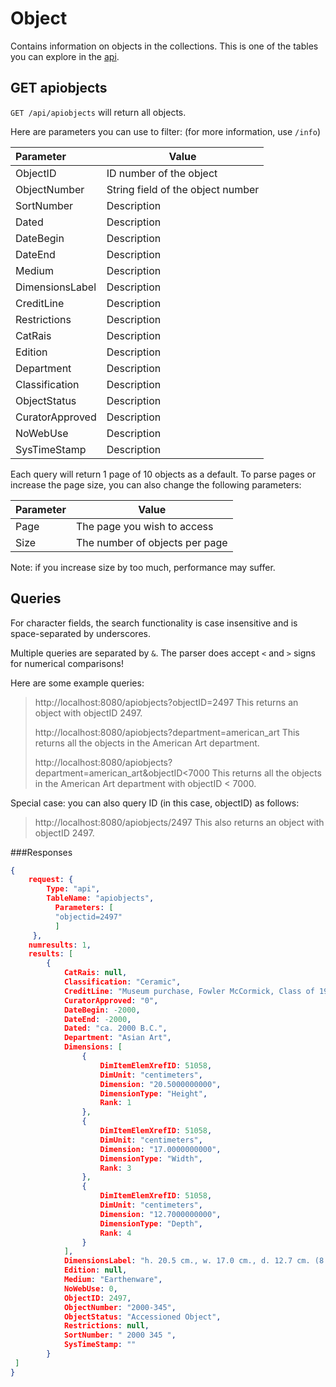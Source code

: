 # Object

Contains information on objects in the collections. This is one of the tables you can explore in the [api](www.github.com).

## GET apiobjects
`GET /api/apiobjects` will return all objects.

Here are parameters you can use to filter: (for more information, use `/info`)

| Parameter | Value 
| :--------- | -----
| ObjectID | ID number of the object
| ObjectNumber | String field of the object number
| SortNumber | Description
| Dated | Description
| DateBegin | Description
| DateEnd | Description
| Medium | Description
| DimensionsLabel | Description
| CreditLine | Description
| Restrictions | Description
| CatRais | Description
| Edition | Description
| Department | Description
| Classification | Description
| ObjectStatus | Description
| CuratorApproved | Description
| NoWebUse | Description
| SysTimeStamp | Description

Each query will return 1 page of 10 objects as a default. To parse pages or increase the page size, you can also change the following parameters:

| Parameter | Value 
| :------ | -----
| Page  | The page you wish to access
| Size | The number of objects per page

Note: if you increase size by too much, performance may suffer.

## Queries
For character fields, the search functionality is case insensitive and is space-separated by underscores.

Multiple queries are separated by `&`.
The parser does accept `<` and `>` signs for numerical comparisons!

Here are some example queries:
> http://localhost:8080/apiobjects?objectID=2497
> This returns an object with objectID 2497.
>
> http://localhost:8080/apiobjects?department=american_art
> This returns all the objects in the American Art department.
>
> http://localhost:8080/apiobjects?department=american_art&objectID<7000
> This returns all the objects in the American Art department with objectID < 7000.


Special case: you can also query ID (in this case, objectID) as follows:


> http://localhost:8080/apiobjects/2497
> This also returns an object with objectID 2497.

###Responses
```json
{
    request: {
        Type: "api",
        TableName: "apiobjects",
          Parameters: [
          "objectid=2497"
          ]
     },
    numresults: 1,
    results: [
        {
            CatRais: null,
            Classification: "Ceramic",
            CreditLine: "Museum purchase, Fowler McCormick, Class of 1921, Fund",
            CuratorApproved: "0",
            DateBegin: -2000,
            DateEnd: -2000,
            Dated: "ca. 2000 B.C.",
            Department: "Asian Art",
            Dimensions: [
                {
                    DimItemElemXrefID: 51058,
                    DimUnit: "centimeters",
                    Dimension: "20.5000000000",
                    DimensionType: "Height",
                    Rank: 1
                },
                {
                    DimItemElemXrefID: 51058,
                    DimUnit: "centimeters",
                    Dimension: "17.0000000000",
                    DimensionType: "Width",
                    Rank: 3
                },
                {
                    DimItemElemXrefID: 51058,
                    DimUnit: "centimeters",
                    Dimension: "12.7000000000",
                    DimensionType: "Depth",
                    Rank: 4
                }
            ],
            DimensionsLabel: "h. 20.5 cm., w. 17.0 cm., d. 12.7 cm. (8 1/16 x 6 11/16 x 5 in.)",
            Edition: null,
            Medium: "Earthenware",
            NoWebUse: 0,
            ObjectID: 2497,
            ObjectNumber: "2000-345",
            ObjectStatus: "Accessioned Object",
            Restrictions: null,
            SortNumber: " 2000 345 ",
            SysTimeStamp: ""
        }
 ]
}
```



